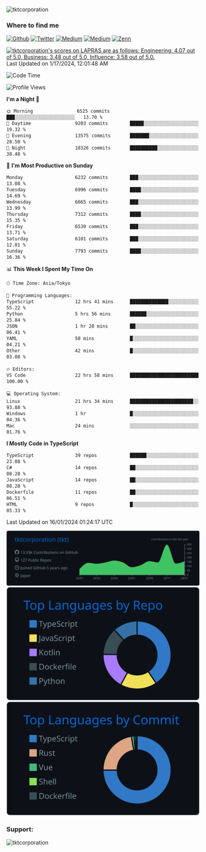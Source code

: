 <p align="left"> <img src="https://komarev.com/ghpvc/?username=tktcorporation&label=Profile%20views&color=0e75b6&style=flat" alt="tktcorporation" /> </p>

<h3>Where to find me</h3>
<p>
<a href="https://github.com/tktcorporation" target="_blank"><img alt="Github" src="https://img.shields.io/badge/GitHub-%2312100E.svg?&style=for-the-badge&logo=Github&logoColor=white" /></a>
<a href="https://twitter.com/tktcorporation" target="_blank"><img alt="Twitter" src="https://img.shields.io/badge/twitter-%231DA1F2.svg?&style=for-the-badge&logo=twitter&logoColor=white" /></a>
<a href="https://www.linkedin.com/in/tktcorporation" target="_blank"><img alt="Medium" src="https://img.shields.io/badge/linkdin-0a66c2.svg?&style=for-the-badge&logo=linkedin&logoColor=white" /></a>
<a href="https://qiita.com/tktcorporation" target="_blank"><img alt="Medium" src="https://img.shields.io/badge/qiita-55C500.svg?&style=for-the-badge&logo=qiita&logoColor=white" /></a>
<a href="https://zenn.dev/tktcorporation" target="_blank"><img alt="Zenn" src="https://img.shields.io/badge/Zenn-3EA8FF.svg?&style=for-the-badge&logo=Zenn&logoColor=white" /></a>
</p>

<!--START_SECTION:lapras-card-->
<p ><a href="https://lapras.com/public/tktcorporation" target="_blank" rel="noopener noreferrer"><img alt="tktcorporation's scores on LAPRAS are as follows: Engineering: 4.07 out of 5.0, Business: 3.48 out of 5.0, Influence: 3.58 out of 5.0." src="https://lapras-card-generator.vercel.app/api/svg?e=4.07&b=3.48&i=3.58&b1=%23232323&b2=%236d6d6d&i1=%23212121&i2=%23818181&l=en" width="300" ></a>  
Last Updated on 1/17/2024, 12:01:48 AM</p>
<!--END_SECTION:lapras-card-->
  
<!--START_SECTION:waka-->
![Code Time](http://img.shields.io/badge/Code%20Time-1%2C368%20hrs%2026%20mins-blue)

![Profile Views](http://img.shields.io/badge/Profile%20Views-0-blue)

**I'm a Night 🦉** 

```text
🌞 Morning                6525 commits        ███░░░░░░░░░░░░░░░░░░░░░░   13.70 % 
🌆 Daytime                9203 commits        █████░░░░░░░░░░░░░░░░░░░░   19.32 % 
🌃 Evening                13575 commits       ███████░░░░░░░░░░░░░░░░░░   28.50 % 
🌙 Night                  18326 commits       ██████████░░░░░░░░░░░░░░░   38.48 % 
```
📅 **I'm Most Productive on Sunday** 

```text
Monday                   6232 commits        ███░░░░░░░░░░░░░░░░░░░░░░   13.08 % 
Tuesday                  6996 commits        ████░░░░░░░░░░░░░░░░░░░░░   14.69 % 
Wednesday                6665 commits        ███░░░░░░░░░░░░░░░░░░░░░░   13.99 % 
Thursday                 7312 commits        ████░░░░░░░░░░░░░░░░░░░░░   15.35 % 
Friday                   6530 commits        ███░░░░░░░░░░░░░░░░░░░░░░   13.71 % 
Saturday                 6101 commits        ███░░░░░░░░░░░░░░░░░░░░░░   12.81 % 
Sunday                   7793 commits        ████░░░░░░░░░░░░░░░░░░░░░   16.36 % 
```


📊 **This Week I Spent My Time On** 

```text
🕑︎ Time Zone: Asia/Tokyo

💬 Programming Languages: 
TypeScript               12 hrs 41 mins      ██████████████░░░░░░░░░░░   55.22 % 
Python                   5 hrs 56 mins       ██████░░░░░░░░░░░░░░░░░░░   25.84 % 
JSON                     1 hr 28 mins        ██░░░░░░░░░░░░░░░░░░░░░░░   06.41 % 
YAML                     58 mins             █░░░░░░░░░░░░░░░░░░░░░░░░   04.21 % 
Other                    42 mins             █░░░░░░░░░░░░░░░░░░░░░░░░   03.08 % 

🔥 Editors: 
VS Code                  22 hrs 58 mins      █████████████████████████   100.00 % 

💻 Operating System: 
Linux                    21 hrs 34 mins      ███████████████████████░░   93.88 % 
Windows                  1 hr                █░░░░░░░░░░░░░░░░░░░░░░░░   04.36 % 
Mac                      24 mins             ░░░░░░░░░░░░░░░░░░░░░░░░░   01.76 % 
```

**I Mostly Code in TypeScript** 

```text
TypeScript               39 repos            ██████░░░░░░░░░░░░░░░░░░░   23.08 % 
C#                       14 repos            ██░░░░░░░░░░░░░░░░░░░░░░░   08.28 % 
JavaScript               14 repos            ██░░░░░░░░░░░░░░░░░░░░░░░   08.28 % 
Dockerfile               11 repos            ██░░░░░░░░░░░░░░░░░░░░░░░   06.51 % 
HTML                     9 repos             █░░░░░░░░░░░░░░░░░░░░░░░░   05.33 % 
```




 Last Updated on 16/01/2024 01:24:17 UTC
<!--END_SECTION:waka-->

[![](https://raw.githubusercontent.com/tktcorporation/tktcorporation/master/profile-summary-card-output/github_dark/0-profile-details.svg)](https://github.com/vn7n24fzkq/github-profile-summary-cards)
[![](https://raw.githubusercontent.com/tktcorporation/tktcorporation/master/profile-summary-card-output/github_dark/1-repos-per-language.svg)](https://github.com/vn7n24fzkq/github-profile-summary-cards) [![](https://raw.githubusercontent.com/tktcorporation/tktcorporation/master/profile-summary-card-output/github_dark/2-most-commit-language.svg)](https://github.com/vn7n24fzkq/github-profile-summary-cards)

<h3 align="left">Support:</h3>
<p><a href="https://www.buymeacoffee.com/tktcorporation"> <img align="left" src="https://cdn.buymeacoffee.com/buttons/v2/default-yellow.png" height="50" width="210" alt="tktcorporation" /></a></p><br><br>
